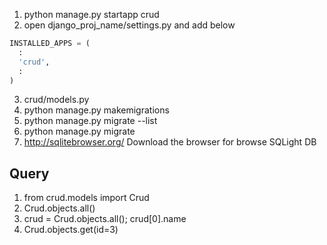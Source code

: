 1. python manage.py startapp crud
2. open django_proj_name/settings.py and add below
```python
INSTALLED_APPS = (
  :
  'crud',
  :
)
```
3. crud/models.py
4. python manage.py makemigrations
5. python manage.py migrate --list
6. python manage.py migrate 
7. http://sqlitebrowser.org/ Download the browser for browse SQLight DB




Query
-------
1. from crud.models import Crud
2. Crud.objects.all()
3. crud = Crud.objects.all(); crud[0].name
4. Crud.objects.get(id=3)
